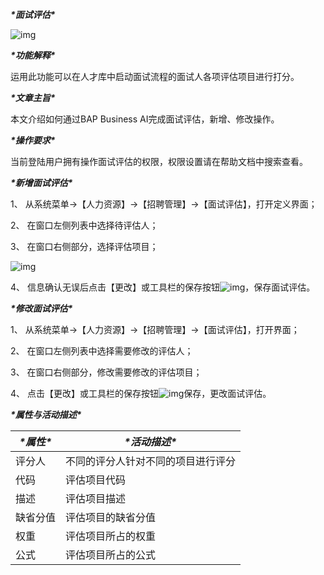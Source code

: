 ***\*面试评估\****

![img](file:///C:\Users\ADMINI~1\AppData\Local\Temp\ksohtml6168\wps1.png) 

***\*功能解释\****

运用此功能可以在人才库中启动面试流程的面试人各项评估项目进行打分。

***\*文章主旨\****

本文介绍如何通过BAP Business AI完成面试评估，新增、修改操作。

***\*操作要求\****

当前登陆用户拥有操作面试评估的权限，权限设置请在帮助文档中搜索查看。

***\*新增面试评估\****

1、 从系统菜单->【人力资源】->【招聘管理】->【面试评估】，打开定义界面；	

2、 在窗口左侧列表中选择待评估人；

3、 在窗口右侧部分，选择评估项目；

![img](file:///C:\Users\ADMINI~1\AppData\Local\Temp\ksohtml6168\wps2.jpg) 

4、 信息确认无误后点击【更改】或工具栏的保存按钮![img](file:///C:\Users\ADMINI~1\AppData\Local\Temp\ksohtml6168\wps3.jpg)，保存面试评估。

***\*修改面试评估\****

1、 从系统菜单->【人力资源】->【招聘管理】->【面试评估】，打开界面；

2、 在窗口左侧列表中选择需要修改的评估人；

3、 在窗口右侧部分，修改需要修改的评估项目；

4、 点击【更改】或工具栏的保存按钮![img](file:///C:\Users\ADMINI~1\AppData\Local\Temp\ksohtml6168\wps4.jpg)保存，更改面试评估。

***\*属性与活动描述\****

| ***\*属性\**** | ***\*活动描述\****                 |
| -------------- | ---------------------------------- |
| 评分人         | 不同的评分人针对不同的项目进行评分 |
| 代码           | 评估项目代码                       |
| 描述           | 评估项目描述                       |
| 缺省分值       | 评估项目的缺省分值                 |
| 权重           | 评估项目所占的权重                 |
| 公式           | 评估项目所占的公式                 |

 